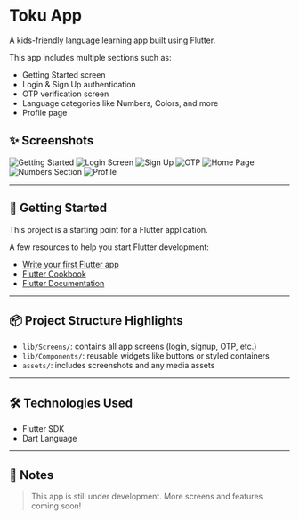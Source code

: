 # Toku App

A kids-friendly language learning app built using Flutter.

This app includes multiple sections such as:
- Getting Started screen
- Login & Sign Up authentication
- OTP verification screen
- Language categories like Numbers, Colors, and more
- Profile page

## ✨ Screenshots

![Getting Started](assets/Tuku_app_sceenshot/GettingStarted_screen.png)
![Login Screen](assets/Tuku_app_sceenshot/loginScreenn.png)
![Sign Up](assets/Tuku_app_sceenshot/SinUpScreen.png)
![OTP](assets/Tuku_app_sceenshot/OTPScreen.png)
![Home Page](assets/Tuku_app_sceenshot/homePageScreen.png)
![Numbers Section](assets/Tuku_app_sceenshot/NumberSectionScreen.png)
![Profile](assets/Tuku_app_sceenshot/profileScreen.png)

---

## 🚀 Getting Started

This project is a starting point for a Flutter application.

A few resources to help you start Flutter development:
- [Write your first Flutter app](https://docs.flutter.dev/get-started/codelab)
- [Flutter Cookbook](https://docs.flutter.dev/cookbook)
- [Flutter Documentation](https://docs.flutter.dev/)

---

## 📦 Project Structure Highlights

- `lib/Screens/`: contains all app screens (login, signup, OTP, etc.)
- `lib/Components/`: reusable widgets like buttons or styled containers
- `assets/`: includes screenshots and any media assets

---

## 🛠️ Technologies Used

- Flutter SDK
- Dart Language


---

## 📌 Notes

> This app is still under development. More screens and features coming soon!


